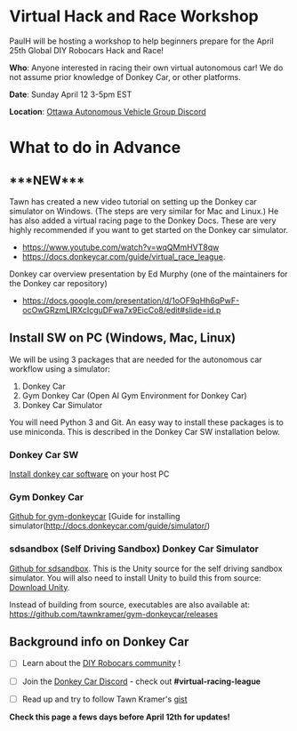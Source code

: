 # Virtual Hack and Race Workshop

PaulH will be hosting a workshop to help beginners prepare for the April 25th Global DIY Robocars Hack and Race! 

**Who**: Anyone interested in racing their own virtual autonomous car! We do not assume prior knowledge of Donkey Car, or other platforms.

**Date**: Sunday April 12 3-5pm EST

**Location**: [Ottawa Autonomous Vehicle Group Discord](https://discord.gg/3G7beD3)

# What to do in Advance

## \*\*\*NEW\*\*\*
Tawn has created a new video tutorial on setting up the Donkey car simulator on Windows.  (The steps are very similar for Mac and Linux.)  He has also added a virtual racing page to the Donkey Docs.  These are very highly recommended if you want to get started on the Donkey car simulator.
* https://www.youtube.com/watch?v=wqQMmHVT8qw
* https://docs.donkeycar.com/guide/virtual_race_league.

Donkey car overview presentation by Ed Murphy (one of the maintainers for the Donkey car repository)
* https://docs.google.com/presentation/d/1oOF9qHh6qPwF-ocOwGRzmLIRXcIcguDFwa7x9EicCo8/edit#slide=id.p

## Install SW on PC (Windows, Mac, Linux)

We will be using 3 packages that are needed for the autonomous car workflow using a simulator:
1. Donkey Car
2. Gym Donkey Car (Open AI Gym Environment for Donkey Car)
3. Donkey Car Simulator

You will need Python 3 and Git.  An easy way to install these packages is to use miniconda.  This is described in the Donkey Car SW installation below.

### Donkey Car SW
[Install donkey car software](http://docs.donkeycar.com/guide/install_software/#step-1-install-software-on-host-pc) on your host PC

### Gym Donkey Car
[Github for gym-donkeycar](https://github.com/tawnkramer/gym-donkeycar)
[Guide for installing simulator(http://docs.donkeycar.com/guide/simulator/)

### sdsandbox (Self Driving Sandbox) Donkey Car Simulator
[Github for sdsandbox](https://github.com/tawnkramer/sdsandbox).  This is the Unity source for the self driving sandbox simulator.  You will also need to install Unity to build this from source: [Download Unity](https://unity3d.com/get-unity/download).

Instead of building from source, executables are also available at: https://github.com/tawnkramer/gym-donkeycar/releases

## Background info on Donkey Car
 - [ ] Learn about the [DIY Robocars community](https://diyrobocars.com/) !
 - [ ] Join the [Donkey Car Discord](https://discord.gg/8SWyVm6) - check out **#virtual-racing-league**
 
 - [ ] Read up and try to follow Tawn Kramer's  [gist](https://gist.github.com/tawnkramer/6d244090cb8f2af1bc9f6d1ebc0377b1)

**Check this page a fews days before April 12th for updates!**
